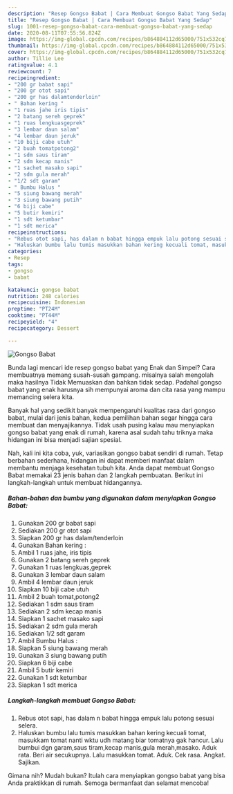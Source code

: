 ```yaml
---
description: "Resep Gongso Babat | Cara Membuat Gongso Babat Yang Sedap"
title: "Resep Gongso Babat | Cara Membuat Gongso Babat Yang Sedap"
slug: 1001-resep-gongso-babat-cara-membuat-gongso-babat-yang-sedap
date: 2020-08-11T07:55:56.824Z
image: https://img-global.cpcdn.com/recipes/b864884112d65000/751x532cq70/gongso-babat-foto-resep-utama.jpg
thumbnail: https://img-global.cpcdn.com/recipes/b864884112d65000/751x532cq70/gongso-babat-foto-resep-utama.jpg
cover: https://img-global.cpcdn.com/recipes/b864884112d65000/751x532cq70/gongso-babat-foto-resep-utama.jpg
author: Tillie Lee
ratingvalue: 4.1
reviewcount: 7
recipeingredient:
- "200 gr babat sapi"
- "200 gr otot sapi"
- "200 gr has dalamtenderloin"
- " Bahan kering "
- "1 ruas jahe iris tipis"
- "2 batang sereh geprek"
- "1 ruas lengkuasgeprek"
- "3 lembar daun salam"
- "4 lembar daun jeruk"
- "10 biji cabe utuh"
- "2 buah tomatpotong2"
- "1 sdm saus tiram"
- "2 sdm kecap manis"
- "1 sachet masako sapi"
- "2 sdm gula merah"
- "1/2 sdt garam"
- " Bumbu Halus "
- "5 siung bawang merah"
- "3 siung bawang putih"
- "6 biji cabe"
- "5 butir kemiri"
- "1 sdt ketumbar"
- "1 sdt merica"
recipeinstructions:
- "Rebus otot sapi, has dalam n babat hingga empuk lalu potong sesuai selera."
- "Haluskan bumbu lalu tumis masukkan bahan kering kecuali tomat, masukkam tomat nanti wktu udh matang biar tomatnya gak hancur. Lalu bumbui dgn garam,saus tiram,kecap manis,gula merah,masako. Aduk rata. Beri air secukupnya. Lalu masukkan tomat. Aduk. Cek rasa. Angkat. Sajikan."
categories:
- Resep
tags:
- gongso
- babat

katakunci: gongso babat 
nutrition: 248 calories
recipecuisine: Indonesian
preptime: "PT24M"
cooktime: "PT44M"
recipeyield: "4"
recipecategory: Dessert

---
```



![Gongso Babat](https://img-global.cpcdn.com/recipes/b864884112d65000/751x532cq70/gongso-babat-foto-resep-utama.jpg)

Bunda lagi mencari ide resep gongso babat yang Enak dan Simpel? Cara membuatnya memang susah-susah gampang. misalnya salah mengolah maka hasilnya Tidak Memuaskan dan bahkan tidak sedap. Padahal gongso babat yang enak harusnya sih mempunyai aroma dan cita rasa yang mampu memancing selera kita.



Banyak hal yang sedikit banyak mempengaruhi kualitas rasa dari gongso babat, mulai dari jenis bahan, kedua pemilihan bahan segar hingga cara membuat dan menyajikannya. Tidak usah pusing kalau mau menyiapkan gongso babat yang enak di rumah, karena asal sudah tahu triknya maka hidangan ini bisa menjadi sajian spesial.


Nah, kali ini kita coba, yuk, variasikan gongso babat sendiri di rumah. Tetap berbahan sederhana, hidangan ini dapat memberi manfaat dalam membantu menjaga kesehatan tubuh kita. Anda dapat membuat Gongso Babat memakai 23 jenis bahan dan 2 langkah pembuatan. Berikut ini langkah-langkah untuk membuat hidangannya.

<!--inarticleads1-->

##### Bahan-bahan dan bumbu yang digunakan dalam menyiapkan Gongso Babat:

1. Gunakan 200 gr babat sapi
1. Sediakan 200 gr otot sapi
1. Siapkan 200 gr has dalam/tenderloin
1. Gunakan  Bahan kering :
1. Ambil 1 ruas jahe, iris tipis
1. Gunakan 2 batang sereh geprek
1. Gunakan 1 ruas lengkuas,geprek
1. Gunakan 3 lembar daun salam
1. Ambil 4 lembar daun jeruk
1. Siapkan 10 biji cabe utuh
1. Ambil 2 buah tomat,potong2
1. Sediakan 1 sdm saus tiram
1. Sediakan 2 sdm kecap manis
1. Siapkan 1 sachet masako sapi
1. Sediakan 2 sdm gula merah
1. Sediakan 1/2 sdt garam
1. Ambil  Bumbu Halus :
1. Siapkan 5 siung bawang merah
1. Gunakan 3 siung bawang putih
1. Siapkan 6 biji cabe
1. Ambil 5 butir kemiri
1. Gunakan 1 sdt ketumbar
1. Siapkan 1 sdt merica




<!--inarticleads2-->

##### Langkah-langkah membuat Gongso Babat:

1. Rebus otot sapi, has dalam n babat hingga empuk lalu potong sesuai selera.
1. Haluskan bumbu lalu tumis masukkan bahan kering kecuali tomat, masukkam tomat nanti wktu udh matang biar tomatnya gak hancur. Lalu bumbui dgn garam,saus tiram,kecap manis,gula merah,masako. Aduk rata. Beri air secukupnya. Lalu masukkan tomat. Aduk. Cek rasa. Angkat. Sajikan.




Gimana nih? Mudah bukan? Itulah cara menyiapkan gongso babat yang bisa Anda praktikkan di rumah. Semoga bermanfaat dan selamat mencoba!
